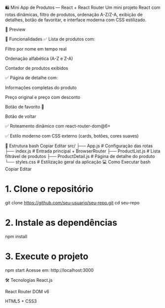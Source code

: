 🛍️ Mini App de Produtos — React + React Router
Um mini projeto React com rotas dinâmicas, filtro de produtos, ordenação A-Z/Z-A, exibição de detalhes, botão de favoritar, e interface moderna com CSS estilizado.

📸 Preview

🚀 Funcionalidades
✅ Lista de produtos com:

Filtro por nome em tempo real

Ordenação alfabética (A-Z e Z-A)

Contador de produtos exibidos

✅ Página de detalhe com:

Informações completas do produto

Preço original e preço com desconto

Botão de favorito 💖

Botão de voltar

✅ Roteamento dinâmico com react-router-dom@6+

✅ Estilo moderno com CSS externo (cards, botões, cores suaves)

🧱 Estrutura
bash
Copiar
Editar
src/
├── App.js               # Configuração das rotas
├── index.js            # Entrada principal + BrowserRouter
├── ProductList.js      # Lista filtrável de produtos
├── ProductDetail.js    # Página de detalhe do produto
└── styles.css          # Estilização geral da aplicação
💻 Como Executar
bash
Copiar
Editar
# 1. Clone o repositório
git clone https://github.com/seu-usuario/seu-repo.git
cd seu-repo

# 2. Instale as dependências
npm install

# 3. Execute o projeto
npm start
Acesse em: http://localhost:3000

🛠️ Tecnologias
React.js

React Router DOM v6

HTML5 + CSS3
